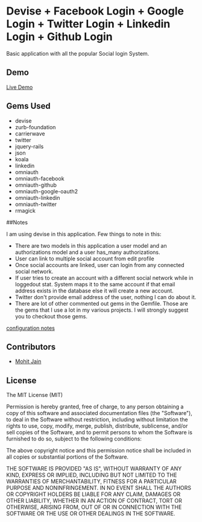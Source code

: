 # Devise + Facebook Login + Google Login + Twitter Login + Linkedin Login + Github Login
Basic application with all the popular Social login System.

## Demo

[Live Demo](http://social-login-in-rails.herokuapp.com/)

## Gems Used

* devise
* zurb-foundation
* carrierwave
* twitter
* jquery-rails
* json
* koala
* linkedin
* omniauth
* omniauth-facebook
* omniauth-github
* omniauth-google-oauth2
* omniauth-linkedin
* omniauth-twitter
* rmagick

##Notes

I am using devise in this application. Few things to note in this:

* There are two models in this application a user model and an authorizations model and a user has_many authorizations.
* User can link to multiple social account from edit profile
* Once social accounts are linked, user can login from any connected social network.
* If user tries to create an account with a different social network while in loggedout stat. System maps it to the same account if that email address exists in the database else it will create a new account.
* Twitter don't provide email address of the user, nothing I can do about it.
* There are lot of other commented out gems in the Gemfile. Those are the gems that I use a lot in my various projects. I will strongly suggest you to checkout those gems.

[configuration notes](http://www.codebeerstartups.com/2013/10/social-login-integration-with-all-the-popular-social-networks-in-ruby-on-rails/)

## Contributors

* [Mohit Jain](http://www.codebeerstartups.com/about)


## License

The MIT License (MIT)

Permission is hereby granted, free of charge, to any person obtaining a copy of
this software and associated documentation files (the "Software"), to deal in
the Software without restriction, including without limitation the rights to
use, copy, modify, merge, publish, distribute, sublicense, and/or sell copies of
the Software, and to permit persons to whom the Software is furnished to do so,
subject to the following conditions:

The above copyright notice and this permission notice shall be included in all
copies or substantial portions of the Software.

THE SOFTWARE IS PROVIDED "AS IS", WITHOUT WARRANTY OF ANY KIND, EXPRESS OR
IMPLIED, INCLUDING BUT NOT LIMITED TO THE WARRANTIES OF MERCHANTABILITY, FITNESS
FOR A PARTICULAR PURPOSE AND NONINFRINGEMENT. IN NO EVENT SHALL THE AUTHORS OR
COPYRIGHT HOLDERS BE LIABLE FOR ANY CLAIM, DAMAGES OR OTHER LIABILITY, WHETHER
IN AN ACTION OF CONTRACT, TORT OR OTHERWISE, ARISING FROM, OUT OF OR IN
CONNECTION WITH THE SOFTWARE OR THE USE OR OTHER DEALINGS IN THE SOFTWARE.
